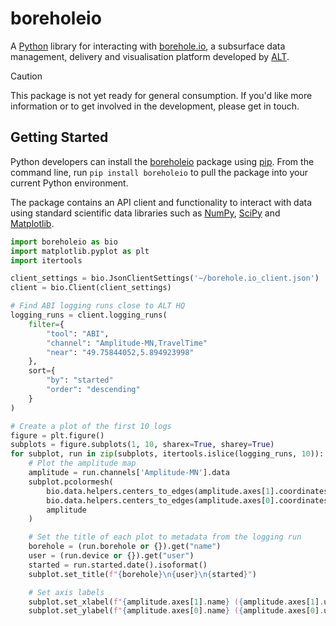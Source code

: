 # boreholeio

A [Python](https://www.python.org/) library for interacting with [borehole.io](https://borehole.io/), a subsurface data management, delivery and visualisation platform developed by [ALT](https://www.alt.lu/).

> [!CAUTION]
> This package is not yet ready for general consumption. If you'd like more information or to get involved in the development, please get in touch.

## Getting Started

Python developers can install the [boreholeio](https://pypi.org/project/boreholeio) package using [pip](https://pip.pypa.io/en/stable/). From the command line, run `pip install boreholeio` to pull the package into your current Python environment.

The package contains an API client and functionality to interact with data using standard scientific data libraries such as [NumPy](https://numpy.org/), [SciPy](https://scipy.org/) and [Matplotlib](https://matplotlib.org/).

```python
import boreholeio as bio
import matplotlib.pyplot as plt
import itertools

client_settings = bio.JsonClientSettings('~/borehole.io_client.json')
client = bio.Client(client_settings)

# Find ABI logging runs close to ALT HQ
logging_runs = client.logging_runs(
    filter={
        "tool": "ABI",
        "channel": "Amplitude-MN,TravelTime"
        "near": "49.75844052,5.894923998"
    },
    sort={
        "by": "started"
        "order": "descending"
    }
)

# Create a plot of the first 10 logs
figure = plt.figure()
subplots = figure.subplots(1, 10, sharex=True, sharey=True)
for subplot, run in zip(subplots, itertools.islice(logging_runs, 10)):
    # Plot the amplitude map
    amplitude = run.channels['Amplitude-MN'].data
    subplot.pcolormesh(
        bio.data.helpers.centers_to_edges(amplitude.axes[1].coordinates),
        bio.data.helpers.centers_to_edges(amplitude.axes[0].coordinates),
        amplitude
    )

    # Set the title of each plot to metadata from the logging run
    borehole = (run.borehole or {}).get("name")
    user = (run.device or {}).get("user")
    started = run.started.date().isoformat()
    subplot.set_title(f"{borehole}\n{user}\n{started}")

    # Set axis labels
    subplot.set_xlabel(f"{amplitude.axes[1].name} ({amplitude.axes[1].units})")
    subplot.set_ylabel(f"{amplitude.axes[0].name} ({amplitude.axes[0].units})")
```
